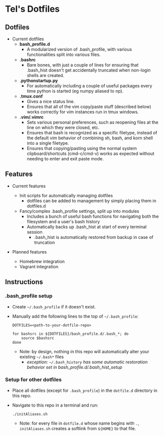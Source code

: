 # Tel's Dotfiles

## Dotfiles

- Current dotfiles
    - **bash_profile.d**
        - A modularized version of .bash_profile, with various functionalities split into various files.
    - **.bashrc**
        - Bare bones, with just a couple of lines for ensuring that .bash_hist doesn't get accidentally truncated when non-login shells are created.
    - **.pythonstartup.py**
        - For automatically including a couple of useful packages every time python is started (eg numpy aliased to np).
    - **.tmux.conf**
        - Gives a nice status line.
        - Ensures that all of the vim copy/paste stuff (described below) works correctly for vim instances run in tmux windows.
    - **.vim/.vimrc**
        - Sets various personal preferences, such as reopening files at the line on which they were closed, etc.
        - Ensures that bash is recognized as a specific filetype, instead of the default vim behavior of combining sh, bash, and korn shell into a single filetype.
        - Ensures that copying/pasting using the normal system clipboard/shortcuts (cmd-c/cmd-v) works as expected without needing to enter and exit paste mode.

## Features

- Current features
    - Init scripts for automatically managing dotfiles
        - dotfiles can be added to management by simply placing them in dotfiles.d
    - Fancy/complex .bash_profile settings, split up into modules
        - Includes a bunch of useful bash functions for navigating both the filesystem and a user's bash history
        - Automatically backs up .bash_hist at start of every terminal session
            - .bash_hist is automatically restored from backup in case of truncation

- Planned features
    - Homebrew integration
    - Vagrant integration

## Instructions

### .bash_profile setup
- Create `~/.bash_profile` if it doesn't exist.
- Manually add the following lines to the top of `~/.bash_profile`:
    
    ```
    DOTFILES=<path-to-your-dotfile-repo>
    
    for bashsrc in ${DOTFILES}/bash_profile.d/.bash_*; do
        source $bashsrc
    done
    ```
    
    - Note: by design, nothing in this repo will automatically alter your existing `~/.bash*` files
        - *exception: `~/.bash_history` has some automatic restoration behavior set in bash_profile.d/.bash_hist_setup*

### Setup for other dotfiles
- Place all dotfiles (except for `.bash_profile`) in the `dotfile.d` directory in this repo.
- Navigate to this repo in a terminal and run:
    
    ```
    ./initAliases.sh
    ```
    
    - Note: for every file in `dotfile.d` whose name begins with  `.`, `initAliases.sh` creates a softlink from `${HOME}` to that file.